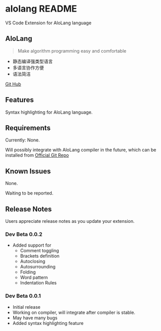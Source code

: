# alolang README

VS Code Extension for AloLang language

## AloLang

> Make algorithm programming easy and comfortable

* 静态编译强类型语言
* 多语言协作方便
* 语法简洁

[Git Hub](https://github.com/xjtu-youth/AloLang/)

## Features

Syntax highlighting for AloLang language.

## Requirements

Currently: None.

Will possibly integrate with AloLang compiler in the future, which can be
installed from [Official Git Repo](https://github.com/xjtu-youth/AloLang)

## Known Issues

None.

Waiting to be reported.

## Release Notes

Users appreciate release notes as you update your extension.

### Dev Beta 0.0.2

- Added support for 
  - Comment toggling
  - Brackets definition
  - Autoclosing
  - Autosurrounding
  - Folding
  - Word pattern
  - Indentation Rules

### Dev Beta 0.0.1

- Initial release
- Working on compiler, will integrate after compiler is stable.
- May have many bugs
- Added syntax highlighting feature
